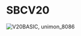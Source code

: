 # SBCV20
![V20BASIC, unimon_8086](https://github.com/kadokuratsuyoshi/retro_computing/tree/main/SBCV20/SBCV20_V20BASIC_unimon.png)
